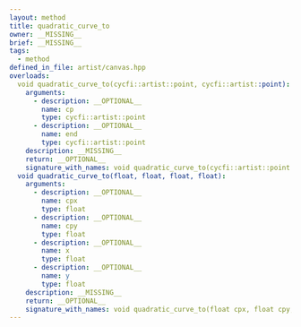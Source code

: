 ```yaml
---
layout: method
title: quadratic_curve_to
owner: __MISSING__
brief: __MISSING__
tags:
  - method
defined_in_file: artist/canvas.hpp
overloads:
  void quadratic_curve_to(cycfi::artist::point, cycfi::artist::point):
    arguments:
      - description: __OPTIONAL__
        name: cp
        type: cycfi::artist::point
      - description: __OPTIONAL__
        name: end
        type: cycfi::artist::point
    description: __MISSING__
    return: __OPTIONAL__
    signature_with_names: void quadratic_curve_to(cycfi::artist::point cp, cycfi::artist::point end)
  void quadratic_curve_to(float, float, float, float):
    arguments:
      - description: __OPTIONAL__
        name: cpx
        type: float
      - description: __OPTIONAL__
        name: cpy
        type: float
      - description: __OPTIONAL__
        name: x
        type: float
      - description: __OPTIONAL__
        name: y
        type: float
    description: __MISSING__
    return: __OPTIONAL__
    signature_with_names: void quadratic_curve_to(float cpx, float cpy, float x, float y)
---
```

